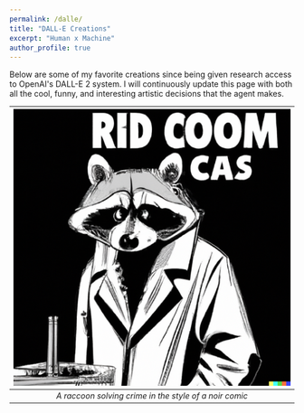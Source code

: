 ```yaml
---
permalink: /dalle/
title: "DALL-E Creations"
excerpt: "Human x Machine"
author_profile: true
---
```

Below are some of my favorite creations since being given research access to OpenAI's DALL-E 2 system. I will continuously update this page with both all the cool, funny, and interesting artistic decisions that the agent makes.


| ![](images/dalle/dalle_c1.png) |
|:--:|
| <i>A raccoon solving crime in the style of a noir comic</i>|
